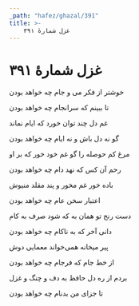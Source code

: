 ```yaml
---
_path: "hafez/ghazal/391"
title: >-
    غزل شمارهٔ ۳۹۱
---
```

# غزل شمارهٔ ۳۹۱

<div class="b" id="bn1"><div class="m1"><p>خوشتر از فکر می و جام چه خواهد بودن</p></div>
<div class="m2"><p>تا ببینم که سرانجام چه خواهد بودن</p></div></div>
<div class="b" id="bn2"><div class="m1"><p>غم دل چند توان خورد که ایام نماند</p></div>
<div class="m2"><p>گو نه دل باش و نه ایام چه خواهد بودن</p></div></div>
<div class="b" id="bn3"><div class="m1"><p>مرغ کم حوصله را گو غم خود خور که بر او</p></div>
<div class="m2"><p>رحم آن کس که نهد دام چه خواهد بودن</p></div></div>
<div class="b" id="bn4"><div class="m1"><p>باده خور غم مخور و پند مقلد منیوش</p></div>
<div class="m2"><p>اعتبار سخن عام چه خواهد بودن</p></div></div>
<div class="b" id="bn5"><div class="m1"><p>دست رنج تو همان به که شود صرف به کام</p></div>
<div class="m2"><p>دانی آخر که به ناکام چه خواهد بودن</p></div></div>
<div class="b" id="bn6"><div class="m1"><p>پیر میخانه همی‌خواند معمایی دوش</p></div>
<div class="m2"><p>از خط جام که فرجام چه خواهد بودن</p></div></div>
<div class="b" id="bn7"><div class="m1"><p>بردم از ره دل حافظ به دف و چنگ و غزل</p></div>
<div class="m2"><p>تا جزای من بدنام چه خواهد بودن</p></div></div>
